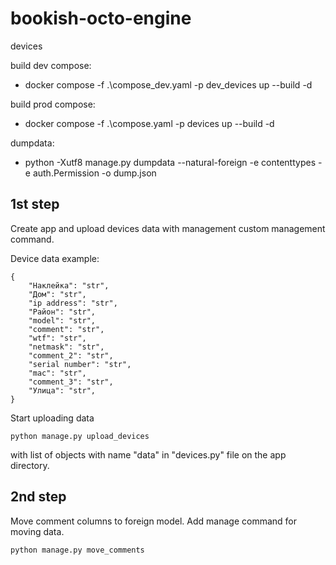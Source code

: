 # bookish-octo-engine
devices

build dev compose:
- docker compose -f .\compose_dev.yaml -p dev_devices up --build -d

build prod compose:
- docker compose -f .\compose.yaml -p devices up --build -d

dumpdata:
- python -Xutf8 manage.py dumpdata --natural-foreign -e contenttypes -e auth.Permission -o dump.json

## 1st step

Create app and upload devices data with management custom management command.

Device data example:

    {
        "Наклейка": "str",
        "Дом": "str",
        "ip address": "str",
        "Район": "str",
        "model": "str",
        "comment": "str",
        "wtf": "str",
        "netmask": "str",
        "comment_2": "str",
        "serial number": "str",
        "mac": "str",
        "comment_3": "str",
        "Улица": "str",
    }

Start uploading data

    python manage.py upload_devices

with list of objects with name "data" in "devices.py" file on the app directory.

## 2nd step

Move comment columns to foreign model. Add manage command for moving data.

    python manage.py move_comments
